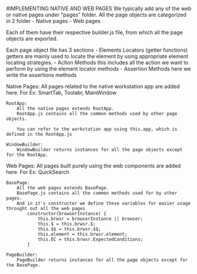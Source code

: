 #IMPLEMENTING NATIVE AND WEB PAGES
We typically add any of the web or native pages under "pages" folder.
All the page objects are categorized in 2 folder
    - Native pages
    - Web pages

Each of them have their respective builder.js file, from which all the page objects are exported.

Each page object file has 3 sections
    - Elements Locators (getter functions)
        getters are mainly used to locate the element by using appropriate element locating strategies.
    - Action Methods
        this includes all the action we want to perform by using the element locator methods
    - Assertion Methods
        here we write the assertions methods

Native Pages:
    All pages related to the native workstation app are added here.
    For Ex: SmartTab, Toolabr, MainWindow

    RootApp:
        All the native pages extends RootApp.
        RootApp.js contains all the common methods used by other page objects.

        You can refer to the workstation app using this.app, which is defined in the RootApp.js

    WindowBuilder:
        WindowBuilder returns instances for all the page objects except for the RootApp.

Web Pages:
    All pages built purely using the web components are added here.
    For Ex: QuickSearch

    BasePage:
        All the web pages extends BasePage.
        BasePage.js contains all the common methods used for by other pages.
        And in it's constructor we define these variables for easier usage throught out all the web pages
            constructor(browserInstance) {
                this.brwsr = browserInstance || browser;
                this.$ = this.brwsr.$;
                this.$$ = this.brwsr.$$;
                this.element = this.brwsr.element;
                this.EC = this.brwsr.ExpectedConditions;
            }
    
    PageBuilder:
        PageBuilder returns instances for all the page objects except for the BasePage.
